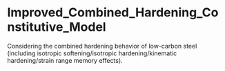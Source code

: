 # Improved_Combined_Hardening_Constitutive_Model
Considering the combined hardening behavior of low-carbon steel (including isotropic softening/isotropic hardening/kinematic hardening/strain range memory effects).

